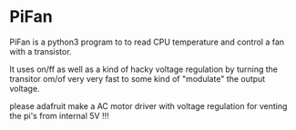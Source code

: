 # PiFan
PiFan is a python3 program to to read CPU temperature and control a fan with a transistor.

It uses on/ff as well as a kind of hacky voltage regulation by turning the transitor om/of
very very fast to some kind of "modulate" the output voltage.

please adafruit make a AC motor driver with voltage regulation for venting the pi's from internal 5V !!!
